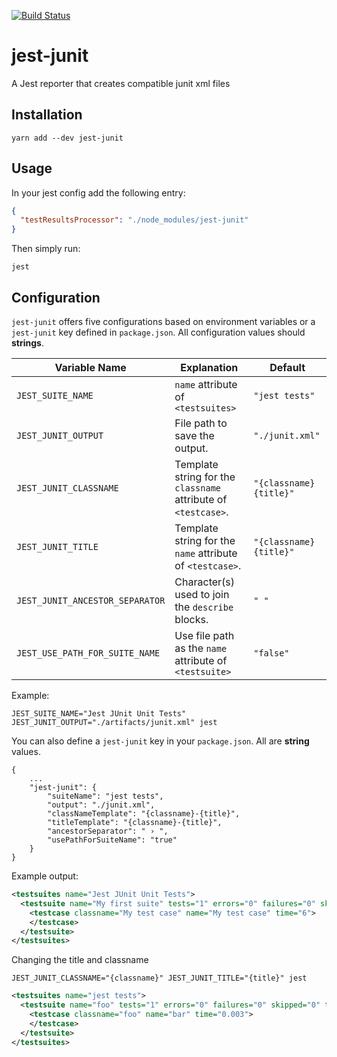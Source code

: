 [![Build Status](https://travis-ci.org/palmerj3/jest-junit.svg?branch=master)](https://travis-ci.org/palmerj3/jest-junit)

# jest-junit
A Jest reporter that creates compatible junit xml files

## Installation
```shell
yarn add --dev jest-junit
```

## Usage
In your jest config add the following entry:
```JSON
{
  "testResultsProcessor": "./node_modules/jest-junit"
}
```

Then simply run:

```shell
jest
```

## Configuration

`jest-junit` offers five configurations based on environment variables or a `jest-junit` key defined in `package.json`. All configuration values should **strings**.

| Variable Name | Explanation | Default |
|--|--|--|
| `JEST_SUITE_NAME` | `name` attribute of `<testsuites>` | `"jest tests"` |
| `JEST_JUNIT_OUTPUT` | File path to save the output. | `"./junit.xml"` |
| `JEST_JUNIT_CLASSNAME` | Template string for the `classname` attribute of `<testcase>`. | `"{classname} {title}"` |
| `JEST_JUNIT_TITLE` | Template string for the `name` attribute of `<testcase>`. | `"{classname} {title}"` |
| `JEST_JUNIT_ANCESTOR_SEPARATOR` | Character(s) used to join the `describe` blocks. | `" "` |
| `JEST_USE_PATH_FOR_SUITE_NAME` | Use file path as the `name` attribute of `<testsuite>` | `"false"` |

Example:

```shell
JEST_SUITE_NAME="Jest JUnit Unit Tests" JEST_JUNIT_OUTPUT="./artifacts/junit.xml" jest
```

You can also define a `jest-junit` key in your `package.json`.  All are **string** values.

```
{
    ...
    "jest-junit": {
        "suiteName": "jest tests",
        "output": "./junit.xml",
        "classNameTemplate": "{classname}-{title}",
        "titleTemplate": "{classname}-{title}",
        "ancestorSeparator": " › ",
        "usePathForSuiteName": "true"
    }
}
```

Example output:
```xml
<testsuites name="Jest JUnit Unit Tests">
  <testsuite name="My first suite" tests="1" errors="0" failures="0" skipped="0" timestamp="2016-11-19T01:37:20" time="0.105">
    <testcase classname="My test case" name="My test case" time="6">
    </testcase>
  </testsuite>
</testsuites>
```

Changing the title and classname

```shell
JEST_JUNIT_CLASSNAME="{classname}" JEST_JUNIT_TITLE="{title}" jest
```

```xml
<testsuites name="jest tests">
  <testsuite name="foo" tests="1" errors="0" failures="0" skipped="0" timestamp="2017-02-19T22:36:15" time="0.232">
    <testcase classname="foo" name="bar" time="0.003">
    </testcase>
  </testsuite>
</testsuites>
```
